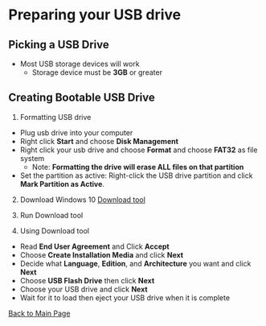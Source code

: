 # Preparing your USB drive

## Picking a USB Drive
- Most USB storage devices will work
  - Storage device must be **3GB** or greater

## Creating Bootable USB Drive
1. Formatting USB drive
  - Plug usb drive into your computer
  - Right click **Start** and choose **Disk Management**
  - Right click your usb drive and choose **Format** and choose **FAT32** as file system
    - Note: **Formatting the drive will erase ALL files on that partition**
  - Set the partition as active: Right-click the USB drive partition and click **Mark Partition as Active**.
  
2. Download Windows 10 [Download tool](https://www.microsoft.com/en-us/software-download/windows10)

3. Run Download tool

4. Using Download tool
  - Read **End User Agreement** and Click **Accept**
  - Choose **Create Installation Media** and click **Next**
  - Decide what **Language**, **Edition**, and **Architecture** you want and click **Next**
  - Choose **USB Flash Drive** then click **Next**
  - Choose your USB drive and click **Next**
  - Wait for it to load then eject your USB drive when it is complete
  
  
[Back to Main Page](README.md)
  
